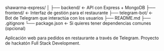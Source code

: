 shawarma-express/
│
├── backend/            ← API con Express + MongoDB
├── frontend/           ← Interfaz de gestión para el restaurante
├── telegram-bot/       ← Bot de Telegram que interactúa con los usuarios
├── README.md
├── .gitignore
└── package.json        ← Si quieres tener dependencias comunes (opcional)


Aplicación web para pedidos en restaurante a través de Telegram. Proyecto de hackatón Full Stack Development.
